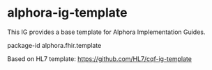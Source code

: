 # alphora-ig-template
This IG provides a base template for Alphora Implementation Guides.

package-id alphora.fhir.template

Based on HL7 template: https://github.com/HL7/cqf-ig-template
